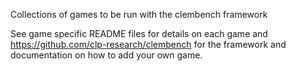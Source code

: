 Collections of games to be run with the clembench framework

See game specific README files for details on each game and https://github.com/clp-research/clembench for the framework and documentation on how to add your own game.
